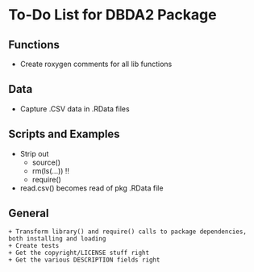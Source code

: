 # To-Do List for DBDA2 Package
## Functions
* Create roxygen comments for all lib functions

## Data
* Capture .CSV data in .RData files

## Scripts and Examples
* Strip out
    + source()
    + rm(ls(...)) !!
    + require()
* read.csv() becomes read of pkg .RData file

## General
    + Transform library() and require() calls to package dependencies, both installing and loading
    + Create tests
    + Get the copyright/LICENSE stuff right
    + Get the various DESCRIPTION fields right
